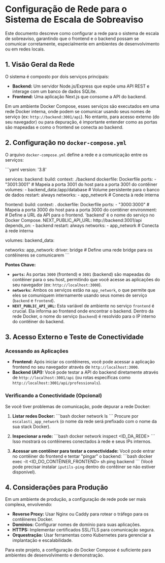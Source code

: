 # Configuração de Rede para o Sistema de Escala de Sobreaviso

Este documento descreve como configurar a rede para o sistema de escala de sobreaviso, garantindo que o frontend e o backend possam se comunicar corretamente, especialmente em ambientes de desenvolvimento ou em redes locais.

## 1. Visão Geral da Rede

O sistema é composto por dois serviços principais:
- **Backend:** Um servidor Node.js/Express que expõe uma API REST e interage com um banco de dados SQLite.
- **Frontend:** Uma aplicação Next.js que consome a API do backend.

Em um ambiente Docker Compose, esses serviços são executados em uma rede Docker interna, onde podem se comunicar usando seus nomes de serviço (ex: `http://backend:3001/api`). No entanto, para acesso externo (do seu navegador) ou para depuração, é importante entender como as portas são mapeadas e como o frontend se conecta ao backend.

## 2. Configuração no `docker-compose.yml`

O arquivo `docker-compose.yml` define a rede e a comunicação entre os serviços:

\`\`\`yaml
version: '3.8'

services:
  backend:
    build:
      context: ./backend
      dockerfile: Dockerfile
    ports:
      - "3001:3001" # Mapeia a porta 3001 do host para a porta 3001 do contêiner
    volumes:
      - backend_data:/app/database # Volume persistente para o banco de dados
    restart: always
    networks:
      - app_network # Conecta à rede interna

  frontend:
    build:
      context: .
      dockerfile: Dockerfile
    ports:
      - "3000:3000" # Mapeia a porta 3000 do host para a porta 3000 do contêiner
    environment:
      # Define a URL da API para o frontend. 'backend' é o nome do serviço no Docker Compose.
      NEXT_PUBLIC_API_URL: http://backend:3001/api
    depends_on:
      - backend
    restart: always
    networks:
      - app_network # Conecta à rede interna

volumes:
  backend_data:

networks:
  app_network:
    driver: bridge # Define uma rede bridge para os contêineres se comunicarem
\`\`\`

**Pontos Chave:**
- **`ports`:** As portas `3000` (frontend) e `3001` (backend) são mapeadas do contêiner para o seu host, permitindo que você acesse as aplicações do seu navegador (ex: `http://localhost:3000`).
- **`networks`:** Ambos os serviços estão na `app_network`, o que permite que eles se comuniquem internamente usando seus nomes de serviço (`backend` e `frontend`).
- **`NEXT_PUBLIC_API_URL`:** Esta variável de ambiente no serviço `frontend` é crucial. Ela informa ao frontend onde encontrar o backend. Dentro da rede Docker, o nome do serviço (`backend`) é resolvido para o IP interno do contêiner do backend.

## 3. Acesso Externo e Teste de Conectividade

### Acessando as Aplicações

- **Frontend:** Após iniciar os contêineres, você pode acessar a aplicação frontend no seu navegador através de `http://localhost:3000`.
- **Backend (API):** Você pode testar a API do backend diretamente através de `http://localhost:3001/api` (ou rotas específicas como `http://localhost:3001/api/professionals`).

### Verificando a Conectividade (Opcional)

Se você tiver problemas de comunicação, pode depurar a rede Docker:

1.  **Listar redes Docker:**
    \`\`\`bash
    docker network ls
    \`\`\`
    Procure por `escalasti_app_network` (o nome da rede será prefixado com o nome da sua stack Docker).

2.  **Inspecionar a rede:**
    \`\`\`bash
    docker network inspect <ID_DA_REDE>
    \`\`\`
    Isso mostrará os contêineres conectados à rede e seus IPs internos.

3.  **Acessar um contêiner para testar a conectividade:**
    Você pode entrar no contêiner do frontend e tentar "pingar" o backend:
    \`\`\`bash
    docker exec -it <ID_DO_CONTÊINER_FRONTEND> sh
    ping backend
    \`\`\`
    (Você pode precisar instalar `iputils-ping` dentro do contêiner se não estiver disponível).

## 4. Considerações para Produção

Em um ambiente de produção, a configuração de rede pode ser mais complexa, envolvendo:
-   **Reverse Proxy:** Usar Nginx ou Caddy para rotear o tráfego para os contêineres Docker.
-   **Domínios:** Configurar nomes de domínio para suas aplicações.
-   **HTTPS:** Implementar certificados SSL/TLS para comunicação segura.
-   **Orquestração:** Usar ferramentas como Kubernetes para gerenciar a implantação e escalabilidade.

Para este projeto, a configuração do Docker Compose é suficiente para ambientes de desenvolvimento e demonstração.
